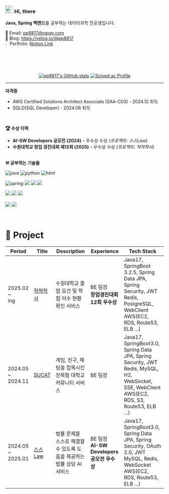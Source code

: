 ### <img src="https://raw.githubusercontent.com/Tarikul-Islam-Anik/Animated-Fluent-Emojis/master/Emojis/Hand%20gestures/Hand%20with%20Fingers%20Splayed%20Light%20Skin%20Tone.png" alt="Hand with Fingers Splayed Light Skin Tone" width="25" height="25" /> Hi, there
<Strong>Java, Spring 백엔드</Strong>를 공부하는 데이터과학 전공생입니다.

<!--GITHUB_ACTIVITY:{"rows": 5}-->

📧 Email: pp8817@naver.com <br>
📗 Blog: <a href="https://velog.io/@pp8817">https://velog.io/@pp8817</a> <br>
<img src="https://raw.githubusercontent.com/Tarikul-Islam-Anik/Animated-Fluent-Emojis/master/Emojis/Hand%20gestures/Eyes.png" alt="Eyes" width="2%" /> Portfolio: [Notion Link](https://abiding-branch-9b1.notion.site/176dbad0f80a8000968ad724c97a77e5?pvs=4) <br>

<div align="center">
  
[![pp8817's GitHub stats](https://github-readme-stats.vercel.app/api?username=pp8817)](https://github.com/pp8817/github-readme-stats)
[![Solved.ac Profile](http://mazassumnida.wtf/api/v2/generate_badge?boj=pp8817)](https://solved.ac/pp8817/)

</div>

---
<Strong>자격증</Strong>
- AWS Certified Solutions Architect Associate (SAA-C03) - 2024.12 취득
- SQLD(SQL Developer) - 2024.06 취득

</br>

<Strong>🏆 수상 이력</Strong>
- <Strong>AI-SW Developers 공모전 (2024)</Strong> – 우수상 수상 *(프로젝트: 스스Law)*
- <Strong>수원대학교 창업 경진대회 제12회 (2025)</Strong> – 우수상 수상 *(프로젝트: 척척학사)*

<br>
<Strong>⚒️ 공부하는 기술들</Strong>
<br>
<i>
<p>
  
![java](https://img.shields.io/badge/Java-ED8B00?style=for-the-badge&logo=openjdk&logoColor=white) 
![python](https://img.shields.io/badge/Python-14354C?style=for-the-badge&logo=python&logoColor=white) 
![html](https://img.shields.io/badge/HTML5-E34F26?style=for-the-badge&logo=html5&logoColor=white)
<br>

![spring](https://img.shields.io/badge/Spring-6DB33F?style=for-the-badge&logo=spring&logoColor=white) 
<img src="https://img.shields.io/badge/SpringBoot-6DB33F?style=for-the-badge&logo=SpringBoot&logoColor=white"> 
<img src="https://img.shields.io/badge/Spring Data JPA-6DB33F?style=for-the-badge&logo=spring&logoColor=white" /> 
<img src="https://img.shields.io/badge/Spring Security-6DB33F?style=for-the-badge&logo=springsecurity&logoColor=white" />
<br>

<img src="https://img.shields.io/badge/MySQL-4479A1?style=for-the-badge&logo=mysql&logoColor=white" /> 
<img src="https://img.shields.io/badge/redis-%23DD0031.svg?style=for-the-badge&logo=redis&logoColor=white" />
<img src="https://img.shields.io/badge/QueryDSL-0094F5?style=for-the-badge&logo=spring&logoColor=white" /> 

<br>
<br>
<img src="https://img.shields.io/badge/AWS-FF9900?style=for-the-badge&logo=amazonaws&logoColor=white" />
<img src="https://img.shields.io/badge/Docker-2496ED?style=for-the-badge&logo=docker&logoColor=white" />
</p>
</i>
<br>

# 🚀 Project

| Period                  | Title                                                                                                                                             | Description                                                                                | Experience                   | Tech Stack                                                                                    |
| ----------------------- | ------------------------------------------------------------------------------------------------------------------------------------------------- | -------------------------------------------------------------------------------------------------------- | ---------------------------- | --------------------------------------------------------------------------------------------- |
| 2025.02 <br>~ <br> ing      |   [척척학사](https://github.com/pp8817/Chukchuk-haksa_Server)      | 수원대학교 졸업 요건 및 학점 이수 현황 확인 서비스 | BE 팀장<br> <Strong>창업경진대회 12회 우수상</Strong>          |     Java17, SpringBoot 3.2.5, Spring Data JPA, Spring Security, JWT <br> Redis, PostgreSQL, WebClient <br>AWS(EC2, RDS, Route53, ELB ...)                                                     |
| 2024.05 <br>~ <br> 2024.11      |   [SUCAT](https://github.com/Suwon-University-Community-SUCAT/Sucat-Server)                                | 게임, 친구, 채팅을 접목시킨 친목형 대학교 커뮤니티 서비스   | BE 팀장  | Java17, SpringBoot3.0, Spring Data JPA, Spring Security, JWT <br> Redis, MySQL, H2, WebSocket, SSE, WebClient <br>AWS(EC2, RDS, S3, Route53, ELB ...)                                                            |
| 2024.05 <br>~ <br> 2025.01      | [스스Law](https://github.com/HanIum2024-AILawyer/SSL-Server)                                           | 법률 문제를 스스로 해결할 수 있도록 도움을 제공하는 법률 상담 AI 서비스     | BE 팀장<br><Strong>AI-SW Developers 공모전 우수상</Strong>  | Java17, SpringBoot3.0, Spring Data JPA, Spring Security, OAuth 2.0, JWT <br>MySQL, Redis, WebSocket <br>AWS(EC2, RDS, Route53, ELB ...)                              |
